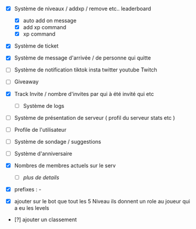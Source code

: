 - [x] Système de niveaux / addxp / remove etc.. leaderboard
  - [x] auto add on message
  - [x] add xp command
  - [x] xp command
- [x] Système de ticket
- [x] Système de message d'arrivée / de personne qui quitte
- [ ] Système de notification tiktok insta twitter youtube Twitch
- [ ] Giveaway
- [x] Track Invite / nombre d'invites par qui à été invité qui etc
  - [ ] Système de logs
- [ ] Système de présentation de serveur ( profil du serveur stats etc )
- [ ] Profile de l'utilisateur
- [ ] Système de sondage / suggestions
- [ ] Système d'anniversaire
- [x] Nombres de membres actuels sur le serv
  - [ ] _plus de details_
- [x] prefixes : -

- [x] ajouter sur le bot que tout les 5 Niveau ils donnent un role au joueur qui a eu les levels

- [?] ajouter un classement
